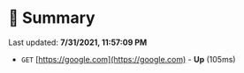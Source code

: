 # 📖 Summary
Last updated: **7/31/2021, 11:57:09 PM**

- `GET` [https://google.com](https://google.com) - **Up** (105ms)
